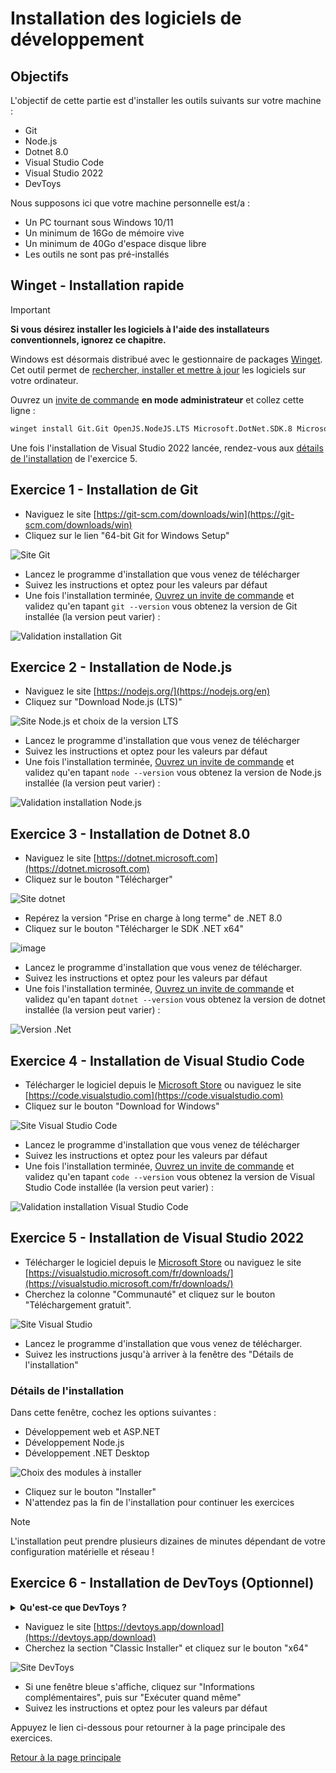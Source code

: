 # Installation des logiciels de développement

## Objectifs

L'objectif de cette partie est d'installer les outils suivants sur votre machine :

- Git
- Node.js
- Dotnet 8.0
- Visual Studio Code
- Visual Studio 2022
- DevToys

Nous supposons ici que votre machine personnelle est/a :

- Un PC tournant sous Windows 10/11
- Un minimum de 16Go de mémoire vive
- Un minimum de 40Go d'espace disque libre
- Les outils ne sont pas pré-installés

## Winget - Installation rapide

> [!IMPORTANT]
> **Si vous désirez installer les logiciels à l'aide des installateurs conventionnels, ignorez ce chapitre.**

Windows est désormais distribué avec le gestionnaire de packages [Winget](https://learn.microsoft.com/en-us/windows/package-manager/winget/#use-winget). Cet outil permet de [rechercher, installer et mettre à jour](https://learn.microsoft.com/en-us/windows/package-manager/winget/#commands) les logiciels sur votre ordinateur.

Ouvrez un [invite de commande](LIGNE_COMMANDE.md) **en mode administrateur** et collez cette ligne :
```bash
winget install Git.Git OpenJS.NodeJS.LTS Microsoft.DotNet.SDK.8 Microsoft.VisualStudioCode Microsoft.VisualStudio.2022.Community DevToys-app.DevToys --accept-package-agreements --accept-source-agreements
```
Une fois l'installation de Visual Studio 2022 lancée, rendez-vous aux [détails de l'installation](#details-installation-vs) de l'exercice 5.

## Exercice 1 - Installation de Git

- Naviguez le site [https://git-scm.com/downloads/win](https://git-scm.com/downloads/win)
- Cliquez sur le lien "64-bit Git for Windows Setup"

![Site Git](img/git_site_01.png)

- Lancez le programme d'installation que vous venez de télécharger
- Suivez les instructions et optez pour les valeurs par défaut
- Une fois l'installation terminée, [Ouvrez un invite de commande](LIGNE_COMMANDE.md) et validez qu'en tapant `git --version` vous obtenez la version de Git installée (la version peut varier) :

![Validation installation Git](img/git_installation_validation.png)

## Exercice 2 - Installation de Node.js

- Naviguez le site [https://nodejs.org/](https://nodejs.org/en)
- Cliquez sur "Download Node.js (LTS)"

![Site Node.js et choix de la version LTS](img/node_site_01.png)

- Lancez le programme d'installation que vous venez de télécharger
- Suivez les instructions et optez pour les valeurs par défaut
- Une fois l'installation terminée, [Ouvrez un invite de commande](LIGNE_COMMANDE.md) et validez qu'en tapant `node --version` vous obtenez la version de Node.js installée (la version peut varier) :

![Validation installation Node.js](img/node_installation_validation.png)

## Exercice 3 - Installation de Dotnet 8.0

- Naviguez le site [https://dotnet.microsoft.com](https://dotnet.microsoft.com)
- Cliquez sur le bouton "Télécharger"

![Site dotnet](img/dotnet_site_01.png)


- Repérez la version "Prise en charge à long terme" de .NET 8.0
- Cliquez sur le bouton "Télécharger le SDK .NET x64"

![image](img/dotnet_site_02.PNG)

- Lancez le programme d'installation que vous venez de télécharger.
- Suivez les instructions et optez pour les valeurs par défaut
- Une fois l'installation terminée, [Ouvrez un invite de commande](LIGNE_COMMANDE.md) et validez qu'en tapant `dotnet --version` vous obtenez la version de dotnet installée (la version peut varier) :

![Version .Net](img/dotnet_installation_validation.png)

## Exercice 4 - Installation de Visual Studio Code

- Télécharger le logiciel depuis le [Microsoft Store](https://apps.microsoft.com/store/detail/XP9KHM4BK9FZ7Q?ocid=pdpshare) ou naviguez le site [https://code.visualstudio.com](https://code.visualstudio.com)
- Cliquez sur le bouton "Download for Windows"

![Site Visual Studio Code](img/vsc_site_01.png)

- Lancez le programme d'installation que vous venez de télécharger
- Suivez les instructions et optez pour les valeurs par défaut
- Une fois l'installation terminée, [Ouvrez un invite de commande](LIGNE_COMMANDE.md) et validez qu'en tapant `code --version` vous obtenez la version de Visual Studio Code installée (la version peut varier) :

![Validation installation Visual Studio Code](img/vsc_installation_validation.png)

## Exercice 5 - Installation de Visual Studio 2022

- Télécharger le logiciel depuis le [Microsoft Store](https://apps.microsoft.com/store/detail/XPDCFJDKLZJLP8?ocid=pdpshare) ou naviguez le site [https://visualstudio.microsoft.com/fr/downloads/](https://visualstudio.microsoft.com/fr/downloads/)
- Cherchez la colonne "Communauté" et cliquez sur le bouton "Téléchargement gratuit".

![Site Visual Studio](img/vs_site_01.png)

- Lancez le programme d'installation que vous venez de télécharger.
- Suivez les instructions jusqu'à arriver à la fenêtre des "Détails de l'installation"

### <a name="details-installation-vs">Détails de l'installation</a>
Dans cette fenêtre, cochez les options suivantes :
- Développement web et ASP.NET
- Développement Node.js
- Développement .NET Desktop

![Choix des modules à installer](img/vs_installation_choix_modules.png)

- Cliquez sur le bouton "Installer"
- N'attendez pas la fin de l'installation pour continuer les exercices

> [!NOTE]
> L'installation peut prendre plusieurs dizaines de minutes dépendant de votre configuration matérielle et réseau !

## Exercice 6 - Installation de DevToys (Optionnel)

<details>
  <summary><b>Qu'est-ce que DevToys ?</b></summary>

  Il s'agit d'un outil destiné aux développeurs et aux professionnels de la technologie, conçu pour simplifier des tâches courantes liées au développement. Il regroupe plusieurs utilitaires en une seule application, comme un encodeur/décodeur de base64, un générateur de hash (MD5, SHA), un formatteur de JSON, un convertisseur d'unités, et bien plus encore. DevToys permet d'éviter l'utilisation de plusieurs outils en ligne en offrant une interface pratique et rapide pour des tâches fréquentes dans le développement logiciel. En d'autres mots, c'est un couteau Suisse pour programmeurs.
</details>

- Naviguez le site [https://devtoys.app/download](https://devtoys.app/download)
- Cherchez la section "Classic Installer" et cliquez sur le bouton "x64"

![Site DevToys](img/devtoys_site_01.png)

- Si une fenêtre bleue s'affiche, cliquez sur "Informations complémentaires", puis sur "Exécuter quand même"
- Suivez les instructions et optez pour les valeurs par défaut

Appuyez le lien ci-dessous pour retourner à la page principale des exercices.

[Retour à la page principale](README.md)
